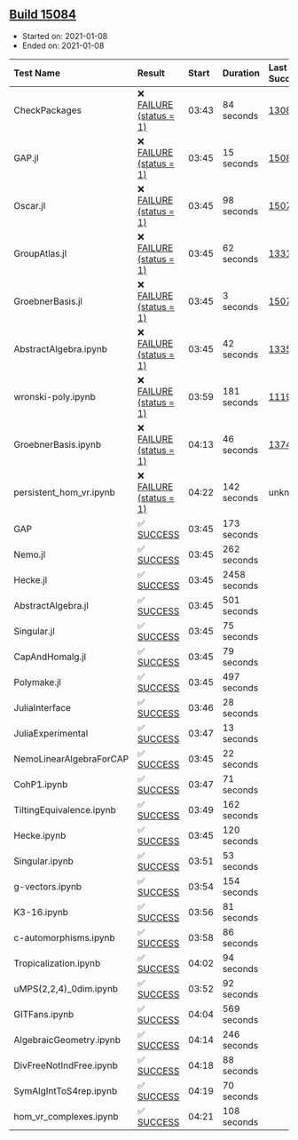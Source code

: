 ## [Build 15084](https://oscarci.mathematik.uni-kl.de/job/oscar/15084/)

* Started on: 2021-01-08
* Ended on: 2021-01-08

| Test Name    | Result | Start | Duration | Last Success | First Failure |
|:-------------|:-------|:------|:---------|:-------------|:--------------|
| CheckPackages | ❌ [FAILURE (status = 1)](https://oscarci.mathematik.uni-kl.de/job/oscar/15084/artifact/logs/build-15084/CheckPackages.log) | 03:43 | 84 seconds | [13085](https://oscarci.mathematik.uni-kl.de/job/oscar/13085/) | [13086](https://oscarci.mathematik.uni-kl.de/job/oscar/13086/) |
| GAP.jl | ❌ [FAILURE (status = 1)](https://oscarci.mathematik.uni-kl.de/job/oscar/15084/artifact/logs/build-15084/GAP.jl.log) | 03:45 | 15 seconds | [15083](https://oscarci.mathematik.uni-kl.de/job/oscar/15083/) | [15084](https://oscarci.mathematik.uni-kl.de/job/oscar/15084/) |
| Oscar.jl | ❌ [FAILURE (status = 1)](https://oscarci.mathematik.uni-kl.de/job/oscar/15084/artifact/logs/build-15084/Oscar.jl.log) | 03:45 | 98 seconds | [15079](https://oscarci.mathematik.uni-kl.de/job/oscar/15079/) | [15080](https://oscarci.mathematik.uni-kl.de/job/oscar/15080/) |
| GroupAtlas.jl | ❌ [FAILURE (status = 1)](https://oscarci.mathematik.uni-kl.de/job/oscar/15084/artifact/logs/build-15084/GroupAtlas.jl.log) | 03:45 | 62 seconds | [13311](https://oscarci.mathematik.uni-kl.de/job/oscar/13311/) | [13312](https://oscarci.mathematik.uni-kl.de/job/oscar/13312/) |
| GroebnerBasis.jl | ❌ [FAILURE (status = 1)](https://oscarci.mathematik.uni-kl.de/job/oscar/15084/artifact/logs/build-15084/GroebnerBasis.jl.log) | 03:45 | 3 seconds | [15079](https://oscarci.mathematik.uni-kl.de/job/oscar/15079/) | [15080](https://oscarci.mathematik.uni-kl.de/job/oscar/15080/) |
| AbstractAlgebra.ipynb | ❌ [FAILURE (status = 1)](https://oscarci.mathematik.uni-kl.de/job/oscar/15084/artifact/logs/build-15084/AbstractAlgebra.ipynb.log) | 03:45 | 42 seconds | [13355](https://oscarci.mathematik.uni-kl.de/job/oscar/13355/) | [13356](https://oscarci.mathematik.uni-kl.de/job/oscar/13356/) |
| wronski-poly.ipynb | ❌ [FAILURE (status = 1)](https://oscarci.mathematik.uni-kl.de/job/oscar/15084/artifact/logs/build-15084/wronski-poly.ipynb.log) | 03:59 | 181 seconds | [11192](https://oscarci.mathematik.uni-kl.de/job/oscar/11192/) | [11193](https://oscarci.mathematik.uni-kl.de/job/oscar/11193/) |
| GroebnerBasis.ipynb | ❌ [FAILURE (status = 1)](https://oscarci.mathematik.uni-kl.de/job/oscar/15084/artifact/logs/build-15084/GroebnerBasis.ipynb.log) | 04:13 | 46 seconds | [13748](https://oscarci.mathematik.uni-kl.de/job/oscar/13748/) | [13749](https://oscarci.mathematik.uni-kl.de/job/oscar/13749/) |
| persistent_hom_vr.ipynb | ❌ [FAILURE (status = 1)](https://oscarci.mathematik.uni-kl.de/job/oscar/15084/artifact/logs/build-15084/persistent_hom_vr.ipynb.log) | 04:22 | 142 seconds | unknown | unknown |
| GAP | ✅ [SUCCESS](https://oscarci.mathematik.uni-kl.de/job/oscar/15084/artifact/logs/build-15084/GAP.log) | 03:45 | 173 seconds |  |  |
| Nemo.jl | ✅ [SUCCESS](https://oscarci.mathematik.uni-kl.de/job/oscar/15084/artifact/logs/build-15084/Nemo.jl.log) | 03:45 | 262 seconds |  |  |
| Hecke.jl | ✅ [SUCCESS](https://oscarci.mathematik.uni-kl.de/job/oscar/15084/artifact/logs/build-15084/Hecke.jl.log) | 03:45 | 2458 seconds |  |  |
| AbstractAlgebra.jl | ✅ [SUCCESS](https://oscarci.mathematik.uni-kl.de/job/oscar/15084/artifact/logs/build-15084/AbstractAlgebra.jl.log) | 03:45 | 501 seconds |  |  |
| Singular.jl | ✅ [SUCCESS](https://oscarci.mathematik.uni-kl.de/job/oscar/15084/artifact/logs/build-15084/Singular.jl.log) | 03:45 | 75 seconds |  |  |
| CapAndHomalg.jl | ✅ [SUCCESS](https://oscarci.mathematik.uni-kl.de/job/oscar/15084/artifact/logs/build-15084/CapAndHomalg.jl.log) | 03:45 | 79 seconds |  |  |
| Polymake.jl | ✅ [SUCCESS](https://oscarci.mathematik.uni-kl.de/job/oscar/15084/artifact/logs/build-15084/Polymake.jl.log) | 03:45 | 497 seconds |  |  |
| JuliaInterface | ✅ [SUCCESS](https://oscarci.mathematik.uni-kl.de/job/oscar/15084/artifact/logs/build-15084/JuliaInterface.log) | 03:46 | 28 seconds |  |  |
| JuliaExperimental | ✅ [SUCCESS](https://oscarci.mathematik.uni-kl.de/job/oscar/15084/artifact/logs/build-15084/JuliaExperimental.log) | 03:47 | 13 seconds |  |  |
| NemoLinearAlgebraForCAP | ✅ [SUCCESS](https://oscarci.mathematik.uni-kl.de/job/oscar/15084/artifact/logs/build-15084/NemoLinearAlgebraForCAP.log) | 03:45 | 22 seconds |  |  |
| CohP1.ipynb | ✅ [SUCCESS](https://oscarci.mathematik.uni-kl.de/job/oscar/15084/artifact/logs/build-15084/CohP1.ipynb.log) | 03:47 | 71 seconds |  |  |
| TiltingEquivalence.ipynb | ✅ [SUCCESS](https://oscarci.mathematik.uni-kl.de/job/oscar/15084/artifact/logs/build-15084/TiltingEquivalence.ipynb.log) | 03:49 | 162 seconds |  |  |
| Hecke.ipynb | ✅ [SUCCESS](https://oscarci.mathematik.uni-kl.de/job/oscar/15084/artifact/logs/build-15084/Hecke.ipynb.log) | 03:45 | 120 seconds |  |  |
| Singular.ipynb | ✅ [SUCCESS](https://oscarci.mathematik.uni-kl.de/job/oscar/15084/artifact/logs/build-15084/Singular.ipynb.log) | 03:51 | 53 seconds |  |  |
| g-vectors.ipynb | ✅ [SUCCESS](https://oscarci.mathematik.uni-kl.de/job/oscar/15084/artifact/logs/build-15084/g-vectors.ipynb.log) | 03:54 | 154 seconds |  |  |
| K3-16.ipynb | ✅ [SUCCESS](https://oscarci.mathematik.uni-kl.de/job/oscar/15084/artifact/logs/build-15084/K3-16.ipynb.log) | 03:56 | 81 seconds |  |  |
| c-automorphisms.ipynb | ✅ [SUCCESS](https://oscarci.mathematik.uni-kl.de/job/oscar/15084/artifact/logs/build-15084/c-automorphisms.ipynb.log) | 03:58 | 86 seconds |  |  |
| Tropicalization.ipynb | ✅ [SUCCESS](https://oscarci.mathematik.uni-kl.de/job/oscar/15084/artifact/logs/build-15084/Tropicalization.ipynb.log) | 04:02 | 94 seconds |  |  |
| uMPS(2,2,4)_0dim.ipynb | ✅ [SUCCESS](https://oscarci.mathematik.uni-kl.de/job/oscar/15084/artifact/logs/build-15084/uMPS-2-2-4-_0dim.ipynb.log) | 03:52 | 92 seconds |  |  |
| GITFans.ipynb | ✅ [SUCCESS](https://oscarci.mathematik.uni-kl.de/job/oscar/15084/artifact/logs/build-15084/GITFans.ipynb.log) | 04:04 | 569 seconds |  |  |
| AlgebraicGeometry.ipynb | ✅ [SUCCESS](https://oscarci.mathematik.uni-kl.de/job/oscar/15084/artifact/logs/build-15084/AlgebraicGeometry.ipynb.log) | 04:14 | 246 seconds |  |  |
| DivFreeNotIndFree.ipynb | ✅ [SUCCESS](https://oscarci.mathematik.uni-kl.de/job/oscar/15084/artifact/logs/build-15084/DivFreeNotIndFree.ipynb.log) | 04:18 | 88 seconds |  |  |
| SymAlgIntToS4rep.ipynb | ✅ [SUCCESS](https://oscarci.mathematik.uni-kl.de/job/oscar/15084/artifact/logs/build-15084/SymAlgIntToS4rep.ipynb.log) | 04:19 | 70 seconds |  |  |
| hom_vr_complexes.ipynb | ✅ [SUCCESS](https://oscarci.mathematik.uni-kl.de/job/oscar/15084/artifact/logs/build-15084/hom_vr_complexes.ipynb.log) | 04:21 | 108 seconds |  |  |
